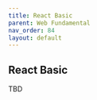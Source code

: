 ```yaml
---
title: React Basic
parent: Web Fundamental
nav_order: 84
layout: default
---
```


## React Basic

TBD